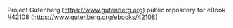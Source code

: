 Project Gutenberg (https://www.gutenberg.org) public repository for eBook #42108 (https://www.gutenberg.org/ebooks/42108)
